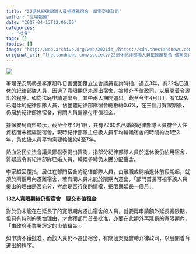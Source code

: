 ```yaml
---
title: "22退休紀律部隊人員拒遷離宿舍　個案交律政司"
author: "立場報道"
date: "2017-04-13T12:06:00"
categories:
  - "社會"
tags: []
topics: []
image: "http://web.archive.org/web/2021im_/https://cdn.thestandnews.com/media/photos/cache/hk-09_tray4_1200x0.png"
original_url: "thestandnews.com/society/22退休紀律部隊人員拒遷離宿舍-個案交律政司"
---
```

![](http://web.archive.org/web/2021im_/https://cdn.thestandnews.com/media/photos/cache/hk-09_tray4_1200x0.png)

署理保安局局長李家超昨日書面回覆立法會議員查詢時指，過去3年，有22名已退休的紀律部隊人員，因過了寬限期仍未遷出宿舍，被轉介予律政司，以展開着令遷出的程序，如向法庭申請遷出令，其中兩人期間遷出。截至今年4月1日，有132名已退休的紀律部隊人員，佔整體紀律部隊宿舍總數約0.6%，在三個月寬限期後，仍居於紀律部隊宿舍，有關人員需繳付市值租金。

據保安局資料顯示，截至今年4月1日，共有7260名已婚的紀律部隊人員符合入住資格而未獲編配宿舍，現時紀律部隊主任級人員平均輪候宿舍的時間約為1至3年，員佐級人員平均需要輪候約4至7年。

熱血公民立法會議員鄭松泰提出質詢，指部分紀律部隊人員於退休後仍佔用宿舍，質疑這令有紀律部隊已婚人員，輪候多時仍未獲分配宿舍。

李家超回覆指，居住在部門宿舍的紀律部隊人員，由離職或開始退休前假期起，就須於兩個月內遷離宿舍，若有關人員未能於限期內遷出，「部門首長可視乎該人員提出的理由是否充分，考慮是否行使酌情權，把限期延長一個月」。

**132人寬限期後仍留宿舍　要交市值租金**

對於仍未能在在延長了的寬限期內遷出宿舍的人員，就要再申請額外延長寬限期，但只有特別的恩恤理由，才會獲部門首長批准，亦要在此額外再延長的寬限期內，「由政府產業署評定的市值租金」。

如申請不獲批准，而該人員仍不遷出宿舍，有關個案就會轉介律政司，以展開着令遷出的程序。